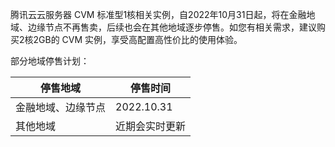 腾讯云云服务器 CVM 标准型1核相关实例，自2022年10月31日起，将在金融地域、边缘节点不再售卖，后续也会在其他地域逐步停售。如您有相关需求，建议购买2核2GB的 CVM 实例，享受高配置高性价比的使用体验。

部分地域停售计划：

| 停售地域 | 停售时间 | 
|---------|---------|
| 金融地域、边缘节点 | 2022.10.31 | 
| 其他地域 | 近期会实时更新 | 
